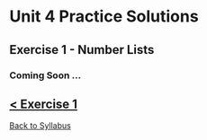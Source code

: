 # Unit 4 Practice Solutions

## Exercise 1 - Number Lists

### Coming Soon ...

## [< Exercise 1](../exercise_1.md)

[Back to Syllabus](../README.md)
